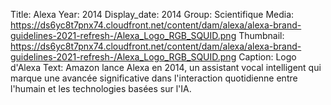 Title: Alexa
Year: 2014
Display_date: 2014
Group: Scientifique
Media: https://ds6yc8t7pnx74.cloudfront.net/content/dam/alexa/alexa-brand-guidelines-2021-refresh-/Alexa_Logo_RGB_SQUID.png
Thumbnail: https://ds6yc8t7pnx74.cloudfront.net/content/dam/alexa/alexa-brand-guidelines-2021-refresh-/Alexa_Logo_RGB_SQUID.png
Caption: Logo d'Alexa
Text: Amazon lance Alexa en 2014, un assistant vocal intelligent qui marque une avancée significative dans l'interaction quotidienne entre l'humain et les technologies basées sur l'IA.